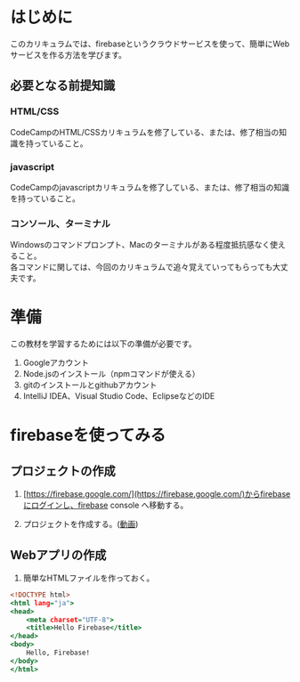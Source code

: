 # はじめに
このカリキュラムでは、firebaseというクラウドサービスを使って、簡単にWebサービスを作る方法を学びます。

## 必要となる前提知識

### HTML/CSS
CodeCampのHTML/CSSカリキュラムを修了している、または、修了相当の知識を持っていること。

### javascript
CodeCampのjavascriptカリキュラムを修了している、または、修了相当の知識を持っていること。

### コンソール、ターミナル
Windowsのコマンドプロンプト、Macのターミナルがある程度抵抗感なく使えること。  
各コマンドに関しては、今回のカリキュラムで追々覚えていってもらっても大丈夫です。

# 準備

この教材を学習するためには以下の準備が必要です。

1. Googleアカウント
1. Node.jsのインストール（npmコマンドが使える）
1. gitのインストールとgithubアカウント
1. IntelliJ IDEA、Visual Studio Code、EclipseなどのIDE

# firebaseを使ってみる

## プロジェクトの作成

1. [https://firebase.google.com/](https://firebase.google.com/)からfirebaseにログインし、firebase console へ移動する。

1. プロジェクトを作成する。([動画](../step1-create.mp4))

## Webアプリの作成

1. 簡単なHTMLファイルを作っておく。

```index.html
<!DOCTYPE html>
<html lang="ja">
<head>
    <meta charset="UTF-8">
    <title>Hello Firebase</title>
</head>
<body>
    Hello, Firebase!
</body>
</html>
```



